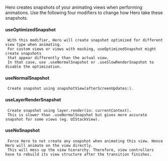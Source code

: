Hero creates snapshots of your animating views when performing animations. Use the following four modifiers to change how Hero take these snapshots.

#### useOptimizedSnapshot
    
     With this modifier, Hero will create snapshot optimized for different view type when animating.
     For custom views or views with masking, useOptimizedSnapshot might create snapshots
     that appear differently than the actual view.
     In that case, use .useNormalSnapshot or .useSlowRenderSnapshot to disable the optimization.

#### useNormalSnapshot

     Create snapshot using snapshotView(afterScreenUpdates:).

#### useLayerRenderSnapshot

     Create snapshot using layer.render(in: currentContext).
     This is slower than .useNormalSnapshot but gives more accurate snapshot for some views (eg. UIStackView).

#### useNoSnapshot

     Force Hero to not create any snapshot when animating this view. Hence Hero will animate on the view directly.
     This will mess up the view hierarchy. Therefore, view controllers have to rebuild its view structure after the transition finishes.
